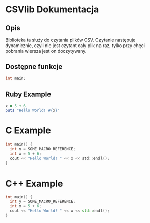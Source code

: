 <h1>CSVlib Dokumentacja</h1>
<h2>Opis</h2>
<p>
Biblioteka ta służy do czytania plików CSV.
 Czytanie następuje dynamicznie, czyli nie jest czytant cały plik na raz, tylko przy chęci pobrania wiersza 
 jest on doczytywany.
 </p>

<h2>Dostępne funkcje</h2>

```cpp
int main;

```

<h2> Ruby Example </h2>

```ruby
x = 5 + 6
puts "Hello World! #{x}"
```

# C Example

```c
int main() {
  int y = SOME_MACRO_REFERENCE;
  int x = 5 + 6;
  cout << "Hello World! " << x << std::endl();
}
```

# C++ Example

```cpp
int main() {
  int y = SOME_MACRO_REFERENCE;
  int x = 5 + 6;
  cout << "Hello World! " << x << std::endl();
}
```
